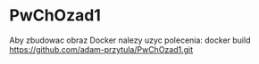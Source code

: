 # PwChOzad1

Aby zbudowac obraz Docker nalezy uzyc polecenia:
docker build https://github.com/adam-przytula/PwChOzad1.git
